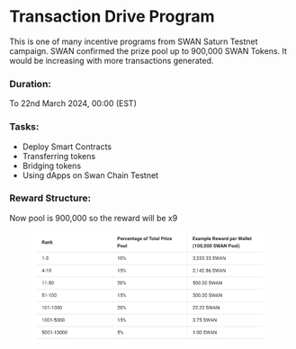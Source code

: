 # Transaction Drive Program

This is one of many incentive programs from SWAN Saturn Testnet campaign. SWAN confirmed the prize pool up to 900,000 SWAN Tokens. It would be increasing with more transactions generated.

### Duration: <a href="#duration" id="duration"></a>

To 22nd March 2024, 00:00 (EST)

### Tasks: <a href="#tasks" id="tasks"></a>

* Deploy Smart Contracts
* Transferring tokens
* Bridging tokens
* Using dApps on Swan Chain Testnet

### Reward Structure: <a href="#reward-structure" id="reward-structure"></a>

Now pool is 900,000 so the reward will be x9

<figure><img src="../../.gitbook/assets/image (24).png" alt=""><figcaption></figcaption></figure>
